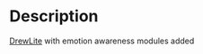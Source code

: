 # Description
[DrewLite](http://lead.emse.fr/Download/drewlite.html) with emotion awareness modules added 
